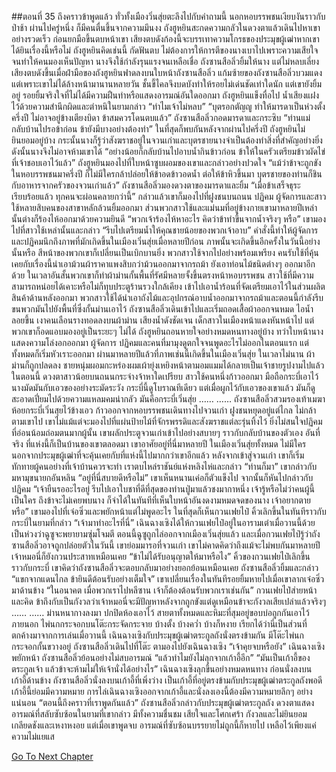 ##ตอนที่ 35 ถึงคราวข้าพูดแล้ว
ทั่วทั้งเมืองวิ่นสุ่ยตะลึงไปกับคำถามนี้
นอกหอบรรพชนเงียบงันราวกับป่าช้า
ผ่านไปครู่หนึ่ง ก็มีคนตื่นขึ้นจากความมึนงง
ถังฮูหยินสะกดความกลัวในดวงตาแล้วเดินไปหาเขาอย่างรวดเร็ว ก่อนยกมือขึ้นตบหน้าเขา
เสียงตบดังก้องนี้จะบรรเทาความโกรธของประมุขผู้เฒ่าหากเขาได้ยินเรื่องนี้หรือไม่
ถังฮูหยินคิดเช่นนี้ กัดฟันตบ ไม่ต้องการให้การตีของนางเบาไปเพราะความเสียใจจนทำให้คนมองเห็นปัญหา นางจึงใช้กำลังรุนแรงจนเหลือเชื่อ
ถังซานสือลิ่วยิ้มให้นาง แต่ไม่หลบเลี่ยง
เสียงตบดังขึ้นเมื่อฝ่ามือของถังฮูหยินฟาดลงบนใบหน้าถังซานสือลิ่ว
แก้มซ้ายของถังซานสือลิ่วบวมแดง แต่เพราะเขาไม่ได้ล้างหน้ามานานหลายวัน ชั้นขี้ไคลจึงบดบังทำให้รอยไม่เด่นชัดเท่าใดนัก
แต่เขายังยิ้มอยู่ รอยยิ้มจริงใจที่ไม่ได้มีความฝืนทำหรือแสดงอารมณ์อันใดออกมา
ถังฮูหยินแข็งทื่อไป น้ำเสียงแฝงไว้ด้วยความสำนึกผิดและตำหนิในยามกล่าว “ทำไมเจ้าไม่หลบ”
“บุตรอกตัญญู ทำให้มารดาเป็นห่วงตั้งครึ่งปี ไม่อาจอยู่ข้างเตียงบิดา ข้าสมควรโดนตบแล้ว”
ถังซานสือลิ่วกอดมารดาและกระซิบ “ท่านแม่ กลับบ้านไปรอข้าก่อน ข้ายังมีบางอย่างต้องทำ”
ในที่สุดก็พบกันหลังจากผ่านไปครึ่งปี ถังฮูหยินไม่ยินยอมอยู่บ้าง กระนั้นนางก็รู้ว่าสังฆราชอยู่ในจวนเก่าและบุตรชายนางจำเป็นต้องทำสิ่งที่สำคัญอย่างยิ่ง ดังนั้นนางจึงไม่อาจห้ามเขาได้
“อย่างน้อยก็กลับบ้านไปอาบน้ำกินข้าวก่อน ข้าให้ในครัวเตรียมข้าวผัดไข่ที่เจ้าชอบเอาไว้แล้ว”
ถังฮูหยินมองไปที่ใบหน้าซูบผอมของเขาและกล่าวอย่างปวดใจ
“แม้ว่าข้าจะถูกขังในหอบรรพชนมาครึ่งปี ก็ไม่มีใครกล้าปล่อยให้ข้าอดข้าวอดน้ำ ต่อให้ข้าหิวขึ้นมา บุตรชายของท่านก็ชินกับอาหารจากครัวของจวนเก่าแล้ว”
ถังซานสือลิ่วมองดวงตาของมารดาและยิ้ม “เมื่อข้าเสร็จธุระเรียบร้อยแล้ว ทุกคนจะผ่อนคลายกว่านี้”
กล่าวแล้วเขาก็มองไปที่ฝูงชนบนถนน
ปฏิคม ผู้จัดการและสาวใช้หลายสิบคนของสาขาหลักล้วนยิ้มออกมา
ส่วนพวกสาวใช้และแม่นมที่อยู่ข้างกายเขามาหลายปีเหล่านั้นต่างก็ร้องไห้ออกมาด้วยความยินดี
“พวกเจ้าร้องไห้หาอะไร คิดว่าข้าทำขึ้นจากน้ำจริงๆ หรือ”
เขามองไปที่สาวใช้เหล่านั้นและกล่าว “รีบไปเตรียมน้ำให้คุณชายน้อยของพวกเจ้าอาบ”
คำสั่งนี้ทำให้ผู้จัดการและปฏิคมนึกถึงภาพที่มักเกิดขึ้นในเมืองเวิ่นสุ่ยเมื่อหลายปีก่อน
ภาพนั้นจะเกิดขึ้นอีกครั้งในวันนี้อย่างนั้นหรือ สีหน้าของพวกเขาก็เปลี่ยนเป็นเบิกบานยิ่ง
พวกสาวใช้จากไปอย่างพร้อมเพรียง คนรับใช้ที่คุ้นเคยกับเรื่องนี้นำเอาม้วนผ้าราคาแพงสิบกว่าม้วนออกมาจากรถม้า ยังเอาท่อนไม้ชนิดต่างๆ ออกมาอีกด้วย ในเวลาอันสั้นพวกเขาก็ทำผ้าม่านกั้นพื้นที่รัศมีหลายจั้งขึ้นตรงหน้าหอบรรพชน
สาวใช้ที่มีความสามารถหน่อยได้เคาะหรือไม่ก็ทุบประตูร้านรวงใกล้เคียง เข้าไปเอาน้ำร้อนที่จัดเตรียมเอาไว้ในส่วนผลิตสินค้าด้านหลังออกมา พวกสาวใช้ได้นำเอาถังไม้และอุปกรณ์อาบน้ำออกมาจากรถม้าและตอนนี้กำลังรีบขนพวกมันไปยังพื้นที่ซึ่งกั้นม่านเอาไว้
ถังซานสือลิ่วเดินเข้าไปและเริ่มถอดเสื้อผ้าออกจนหมด
ไอน้ำลอยขึ้น เงาคนเลือนรางทอดลงบนผ้าม่าน เสียงน้ำดังชัดเจน
เด็กสาวในเมืองหน้าแดงหันหน้าไป แต่พวกเขาก็อดแอบมองอยู่เป็นระยะๆ ไม่ได้
ถังฮูหยินถอนหายใจอย่างหมดหนทางอยู่บ้าง ทว่าใบหน้านางแสดงความโล่งอกออกมา
ผู้จัดการ ปฏิคมและคนที่มามุงดูตกใจจนพูดอะไรไม่ออกในตอนแรก แต่ทั้งหมดก็เริ่มหัวเราะออกมา
ผ่านมาหลายปีแล้วที่ภาพเช่นนี้เกิดขึ้นในเมืองเวิ่นสุ่ย
ในเวลาไม่นาน ผ้าม่านก็ถูกปลดลง
ชายหนุ่มผอมกะหร่องผมเผ้ายุ่งเหยิงหน้าตามอมแมมได้กลายเป็นเจ้าชายรูปงามไปแล้วในตอนนี้
ดวงตาสาวน้อยบนถนนกระจ่างจ้าหาใดเปรียบ
สาวใช้คนหนึ่งก้าวออกมา มือถือกระบี่เอาไว้ นางมัดมันกับเอวของอย่างระมัดระวัง
กระบี่นี้ดูโบราณทีเดียว แต่เมื่อผูกไว้กับเอวของเขาแล้ว มันก็ดูสะอาดเปี่ยมไปด้วยความแหลมคมน่ากลัว
มันคือกระบี่เวิ่นสุ่ย
……
……
ถังซานสือลิ่วสวมรองเท้าเมฆาห้อยกระบี่เวิ่นสุยไว้ข้างเอว ก้าวออกจากหอบรรพชนเดินทางไปจวนเก่า
ฝูงชนหยุดอยู่แต่ไกล ไม่กล้าตามเขาไป
เขาไม่แม้แต่จะมองไปที่แผ่นป้ายไม้ที่จักรพรรดิและสังฆราชแต่ละรุ่นทิ้งไว้ ยิ่งไม่สนใจปฏิคมที่อ่อนน้อมถ่อมตนมากผู้นั้น
เขาผลักประตูจวนเก่าเข้าไปอย่างสบายๆ ราวกับกลับบ้านของตัวเอง
อันที่จริง ที่แห่งนี้ก็เป็นบ้านของเขาตลอดมา
เขาอาศัยอยู่ที่นี่มาหลายปี ในเมืองเวิ่นสุ่ยทั้งหมด ไม่มีใครนอกจากประมุขผู้เฒ่าที่จะคุ้นเคยกับที่แห่งนี้ไปมากกว่าเขาอีกแล้ว
หลังจากเข้าสู่จวนเก่า เขาก็เริ่มทักทายผู้คนอย่างที่เจ้าบ้านควรจะทำ
เราตบไหล่ราชันย์แห่งหลิงไห่และกล่าว “ท่านก็มา”
เขากล่าวกับมหามุขนายกอันหลิน “อยู่ที่นี่สบายดีหรือไม่”
เขาเห็นหนานเค่อก็ตัวแข็งไป จากนั้นก็หันไปกล่าวกับปฏิคม “เจ้ายืนรออะไรอยู่ รีบไปเอาใบชาที่ดีที่สุดของท่านปู่มาแล้วชงมากาหนึ่ง เจ้ารู้หรือไม่ว่าคนผู้นี้เป็นใคร ถึงข้าจะไม่เคยพบนาง ก็จำได้ในทันทีที่เห็นใบหน้าอันงดงามหมดจดของนาง เจ้าอยากตายหรือ”
เขามองไปที่เจ๋อซิ่วและพยักหน้าแต่ไม่พูดอะไร
ในที่สุดก็เห็นกวนเฟยไป๋ คิ้วเลิกขึ้นในทันทีราวกับกระบี่ในยามที่กล่าว “เจ้ามาทำอะไรที่นี่”
เฉินฉางเซิงได้ให้กวนเฟยไป๋อยู่ในอารามเต๋าเมื่อวานนี้ด้วยเป็นห่วงว่าฉูซูจะพยายามซุ่มโจมตี ตอนนี้ฉูซูถูกไล่ออกจากเมืองเวิ่นสุ่ยแล้ว และเมื่อกวนเฟยไป๋รู้ว่าถังซานสือลิ่วอาจถูกปล่อยตัวในวันนี้ เขาย่อมมารอที่จวนเก่า เขาไม่คาดคิดว่าถึงแม้จะไม่พบกันมาหลายปี เจ้าหมอนี่ก็ยังกวนประสาทเหมือนเคย
“ข้าไม่ได้รับอนุญาตให้มาหรือไง” คิ้วของกวนเฟยไป๋เลิกขึ้นราวกับกระบี่
เขาคิดว่าถังซานสือลิ่วจะตอบกลับมาอย่างยอกย้อนเหมือนเคย ถังซานสือลิ่วยิ้มและกล่าว “แขกจากแดนไกล ข้ายินดีต้อนรับอย่างเต็มใจ”
เขาเปลี่ยนเรื่องในทันทีรอยยิ้มหายไปเมื่อเขาลากเจ๋อซิ่วมาด้านข้าง “ในอนาคต เมื่อพวกเราไปหลีซาน เจ้าก็ต้องต้อนรับพวกเราเช่นกัน”
กวนเฟยไป๋ส่ายหน้าและคิด ข้าถึงกับเป็นกังวลว่าเจ้าหมอนี่จะมีปัญหาหลังจากถูกขังแต่ดูเหมือนข้าจะกังวลเสียเปล่าแล้วจริงๆ
……
……
ม่านหนากางลงมา ปกปิดห้องเอาไว้ สายตาทั้งหมดและหิมะที่สุมอยู่ขอบบ่อถูกกันเอาไว้ภายนอก
ไพ่นกกระจอกบนโต๊ะกระจัดกระจาย บ้างตั้ง บ้างคว่ำ บ้างก็หงาย เรียกได้ว่านี่เป็นส่วนที่ตกค้างมาจากการเล่นเมื่อวานนี้
เฉินฉางเซิงกับประมุขผู้เฒ่าตระกูลถังนั่งตรงข้ามกัน มีโต๊ะไพ่นกกระจอกกั้นขวางอยู่
ถังซานสือลิ่วเดินไปที่โต๊ะ ตามองไปยังเฉินฉางเซิง “เจ้าคุยจบหรือยัง”
เฉินฉางเซิงพยักหน้า
ถังซานสือลิ่วย้อนอย่างไม่สบอารมณ์ “แล้วทำไมยังไม่ลุกจากเก้าอี้อีก”
“มันเป็นเก้าอี้ของตระกูลเจ้า แล้วข้าจะห้ามไม่ให้เจ้านั่งได้อย่างไร”
เฉินฉางเซิงลุกขึ้นอย่างหมดหนทาง ก่อนนั่งลงบนเก้าอี้ด้านข้าง
ถังซานสือลิ่วนั่งลงบนเก้าอี้ที่เพิ่งว่าง
เป็นเก้าอี้ที่อยู่ตรงข้ามกับประมุขผู้เฒ่าตระกูลถังพอดี
เก้าอี้นี้ย่อมมีความหมาย
การไล่เฉินฉางเซิงออกจากเก้าอี้และนั่งลงเองนี้ต้องมีความหมายลึกๆ อย่างแน่นอน
“ตอนนี้ถึงคราวที่เราพูดกันแล้ว”
ถังซานสือลิ่วกล่าวกับประมุขผู้เฒ่าตระกูลถัง
ดวงตาแสดงอารมณ์ที่สลับซับซ้อนในยามที่เขากล่าว
มีทั้งความชื่นชม เสียใจและโศกเศร้า กังวลและไม่ยินยอม เกลียดชังและเหงาหงอย
แต่เมื่อเขาพูดจบ อารมณ์ที่ซับซ้อนบรรยายไม่ถูกนี้ก็หายไป เหลือไว้เพียงแค่ความไม่แยแส


[Go To Next Chapter]( ./862.md)